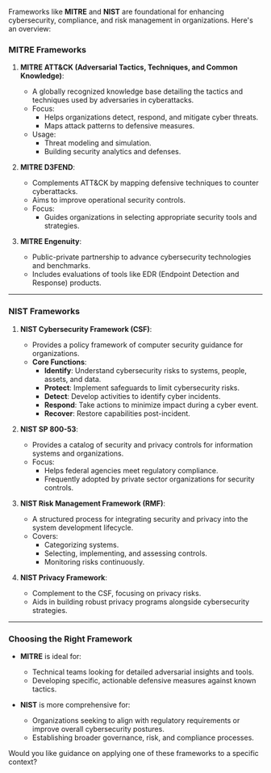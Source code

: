 Frameworks like **MITRE** and **NIST** are foundational for enhancing cybersecurity, compliance, and risk management in organizations. Here's an overview:

### **MITRE Frameworks**
1. **MITRE ATT&CK (Adversarial Tactics, Techniques, and Common Knowledge)**:
   - A globally recognized knowledge base detailing the tactics and techniques used by adversaries in cyberattacks.
   - Focus:
     - Helps organizations detect, respond, and mitigate cyber threats.
     - Maps attack patterns to defensive measures.
   - Usage:
     - Threat modeling and simulation.
     - Building security analytics and defenses.

2. **MITRE D3FEND**:
   - Complements ATT&CK by mapping defensive techniques to counter cyberattacks.
   - Aims to improve operational security controls.
   - Focus:
     - Guides organizations in selecting appropriate security tools and strategies.

3. **MITRE Engenuity**:
   - Public-private partnership to advance cybersecurity technologies and benchmarks.
   - Includes evaluations of tools like EDR (Endpoint Detection and Response) products.

---

### **NIST Frameworks**
1. **NIST Cybersecurity Framework (CSF)**:
   - Provides a policy framework of computer security guidance for organizations.
   - **Core Functions**:
     - **Identify**: Understand cybersecurity risks to systems, people, assets, and data.
     - **Protect**: Implement safeguards to limit cybersecurity risks.
     - **Detect**: Develop activities to identify cyber incidents.
     - **Respond**: Take actions to minimize impact during a cyber event.
     - **Recover**: Restore capabilities post-incident.

2. **NIST SP 800-53**:
   - Provides a catalog of security and privacy controls for information systems and organizations.
   - Focus:
     - Helps federal agencies meet regulatory compliance.
     - Frequently adopted by private sector organizations for security controls.

3. **NIST Risk Management Framework (RMF)**:
   - A structured process for integrating security and privacy into the system development lifecycle.
   - Covers:
     - Categorizing systems.
     - Selecting, implementing, and assessing controls.
     - Monitoring risks continuously.

4. **NIST Privacy Framework**:
   - Complement to the CSF, focusing on privacy risks.
   - Aids in building robust privacy programs alongside cybersecurity strategies.

---

### **Choosing the Right Framework**
- **MITRE** is ideal for:
  - Technical teams looking for detailed adversarial insights and tools.
  - Developing specific, actionable defensive measures against known tactics.

- **NIST** is more comprehensive for:
  - Organizations seeking to align with regulatory requirements or improve overall cybersecurity postures.
  - Establishing broader governance, risk, and compliance processes.

Would you like guidance on applying one of these frameworks to a specific context?
